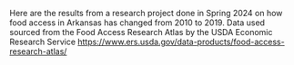Here are the results from a research project done in Spring 2024 on how food access in Arkansas has changed from 2010 to 2019.
Data used sourced from the Food Access Research Atlas by the USDA Economic Research Service
https://www.ers.usda.gov/data-products/food-access-research-atlas/
